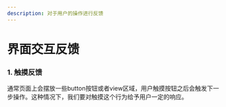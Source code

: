 ```yaml
---
description: 对于用户的操作进行反馈
---
```


# 界面交互反馈

### 1. 触摸反馈

通常页面上会摆放一些button按钮或者view区域，用户触摸按钮之后会触发下一步操作。这种情况下，我们要对触摸这个行为给予用户一定的响应。

